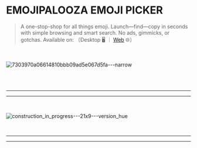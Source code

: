 # EMOJIPALOOZA EMOJI PICKER

> A one-stop-shop for all things emoji. Launch—find—copy in seconds with simple browsing and smart search. No ads, gimmicks, or gotchas. Available on: 〔Desktop 🖥️ ｜ [Web](https://emojipalooza.com) 🌐〕

<br>

![7303970a06614810bbb09ad5e067d5fa---narrow](https://user-images.githubusercontent.com/91064300/235964481-16a9ce0b-63af-4a34-b143-685967fb2383.png)

<br>
<br>

---
---

<br>

![construction_in_progress---21x9---version_hue](https://user-images.githubusercontent.com/91064300/235967989-1e4eaa4f-2749-45ec-9ae3-e11cd5c0699b.jpg)

<br>

---
---
